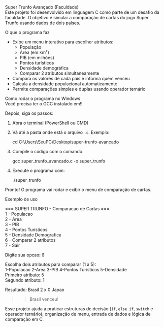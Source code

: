 Super Trunfo Avançado (Faculdade)  
Este projeto foi desenvolvido em linguagem C como parte de um desafio da faculdade. O objetivo é simular a comparação de cartas do jogo Super Trunfo usando dados de dois países.

O que o programa faz  
- Exibe um menu interativo para escolher atributos:
  - População
  - Área (em km²)
  - PIB (em milhões)
  - Pontos turísticos
  - Densidade demográfica
  - Comparar 2 atributos simultaneamente  
- Compara os valores de cada país e informa quem venceu  
- Calcula a densidade populacional automaticamente  
- Permite comparações simples e duplas usando operador ternário

Como rodar o programa no Windows  
Você precisa ter o GCC instalado em!!

Depois, siga os passos:

1. Abra o terminal (PowerShell ou CMD)
2. Vá até a pasta onde está o arquivo `.c`. Exemplo:

    cd C:\Users\SeuPC\Desktop\super-trunfo-avancado

3. Compile o código com o comando:

    gcc super_trunfo_avancado.c -o super_trunfo

4. Execute o programa com:

    .\super_trunfo

Pronto! O programa vai rodar e exibir o menu de comparação de cartas.

Exemplo de uso

=== SUPER TRUNFO - Comparacao de Cartas ===  
1 - Populacao  
2 - Area  
3 - PIB  
4 - Pontos Turisticos  
5 - Densidade Demografica  
6 - Comparar 2 atributos  
7 - Sair  

Digite sua opcao: 6

Escolha dois atributos para comparar (1 a 5):  
1-Populacao 2-Area 3-PIB 4-Pontos Turisticos 5-Densidade  
Primeiro atributo: 5  
Segundo atributo: 1  

Resultado: Brasil 2 x 0 Japao  
>> Brasil venceu!

Esse projeto ajuda a praticar estruturas de decisão (`if`, `else if`, `switch` e operador ternário), organização de menu, entrada de dados e lógica de comparação em C.
